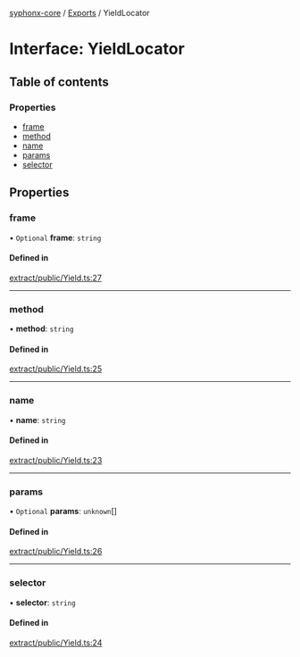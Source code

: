 [syphonx-core](../README.md) / [Exports](../modules.md) / YieldLocator

# Interface: YieldLocator

## Table of contents

### Properties

- [frame](YieldLocator.md#frame)
- [method](YieldLocator.md#method)
- [name](YieldLocator.md#name)
- [params](YieldLocator.md#params)
- [selector](YieldLocator.md#selector)

## Properties

### frame

• `Optional` **frame**: `string`

#### Defined in

[extract/public/Yield.ts:27](https://github.com/dtempx/syphonx-core/blob/e4f4a4f/extract/public/Yield.ts#L27)

___

### method

• **method**: `string`

#### Defined in

[extract/public/Yield.ts:25](https://github.com/dtempx/syphonx-core/blob/e4f4a4f/extract/public/Yield.ts#L25)

___

### name

• **name**: `string`

#### Defined in

[extract/public/Yield.ts:23](https://github.com/dtempx/syphonx-core/blob/e4f4a4f/extract/public/Yield.ts#L23)

___

### params

• `Optional` **params**: `unknown`[]

#### Defined in

[extract/public/Yield.ts:26](https://github.com/dtempx/syphonx-core/blob/e4f4a4f/extract/public/Yield.ts#L26)

___

### selector

• **selector**: `string`

#### Defined in

[extract/public/Yield.ts:24](https://github.com/dtempx/syphonx-core/blob/e4f4a4f/extract/public/Yield.ts#L24)
